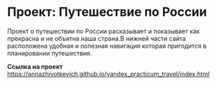 # Проект: Путешествие по России

Проект о путешествии по России расказывает и показывает как прекрасна и не объятна наша страна.В нижней части сайта расположена удобная и полезная навигация которая пригодится в планировании путешествия.


**Ссылка на проект**
https://annazhivotkevich.github.io/yandex_practicum_travel/index.html
